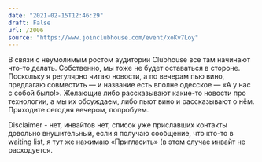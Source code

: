 ```yaml
---
date: "2021-02-15T12:46:29"
draft: False
url: /2006
source: "https://www.joinclubhouse.com/event/xoKv7Loy"
---
```


В связи с неумолимым ростом аудитории Clubhouse все там начинают что-то делать. Собственно, мы тоже не будет оставаться в стороне. Поскольку я регулярно читаю новости, а по вечерам пью вино, предлагаю совместить — и название есть вполне одесское — «А у нас с собой было!». Желающие либо рассказывают какие-то новости про технологии, а мы их обсуждаем, либо пьют вино и рассказывают о нём. Приходите сегодня вечером, попробуем.

Disclaimer - нет, инвайтов нет, список уже приславших контакты довольно внушительный, если я получаю сообщение, что кто-то в waiting list, я тут же нажимаю «Пригласить» (в этом случае инвайт не расходуется.
